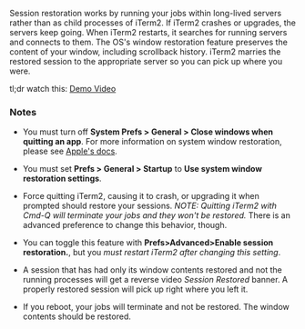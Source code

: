 Session restoration works by running your jobs within long-lived servers rather than as child processes of iTerm2. If iTerm2 crashes or upgrades, the servers keep going. When iTerm2 restarts, it searches for running servers and connects to them. The OS's window restoration feature preserves the content of your window, including scrollback history. iTerm2 marries the restored session to the appropriate server so you can pick up where you were.

tl;dr watch this:
<a href="/misc/restoration-demo.mov">Demo Video</a>

### Notes

 * You must turn off **System Prefs &gt; General &gt; Close windows when quitting an app**. For more information on system window restoration, please see <a href="https://support.apple.com/en-us/HT204005">Apple's docs</a>.

 * You must set **Prefs &gt; General &gt; Startup** to **Use system window restoration settings**.

 * Force quitting iTerm2, causing it to crash, or upgrading it when prompted should restore your sessions. *NOTE: Quitting iTerm2 with Cmd-Q will terminate your jobs and they won't be restored.* There is an advanced preference to change this behavior, though.

 * You can toggle this feature with <b>Prefs&gt;Advanced&gt;Enable session restoration.</b>, but you *must restart iTerm2 after changing this setting*.
 * A session that has had only its window contents restored and not the running processes will get a reverse video *Session Restored* banner. A properly restored session will pick up right where you left it.

 * If you reboot, your jobs will terminate and not be restored. The window contents should be restored.

